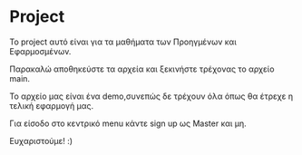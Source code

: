 # Project

To project αυτό είναι για τα μαθήματα των Προηγμένων και Εφαρμοσμένων.

Παρακαλώ αποθηκεύστε τα αρχεία και ξεκινήστε τρέχονας το αρχείο main.

Το αρχείο μας είναι ένα demo,συνεπώς δε τρέχουν όλα όπως θα έτρεχε η τελική εφαρμογή μας.

Για είσοδο στο κεντρικό menu κάντε sign up ως Master και μη.

Ευχαριστούμε! :) 
